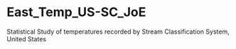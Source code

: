 # East_Temp_US-SC_JoE
Statistical Study of  temperatures recorded by Stream Classification System, United States
